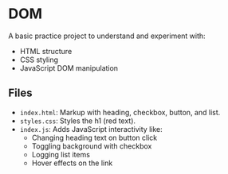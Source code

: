 # DOM 

A basic practice project to understand and experiment with:

- HTML structure
- CSS styling
- JavaScript DOM manipulation

## Files

- `index.html`: Markup with heading, checkbox, button, and list.
- `styles.css`: Styles the h1 (red text).
- `index.js`: Adds JavaScript interactivity like:
  - Changing heading text on button click
  - Toggling background with checkbox
  - Logging list items
  - Hover effects on the link
